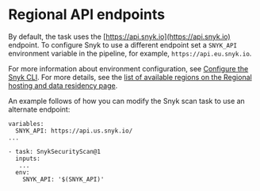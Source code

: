 # Regional API endpoints

By default, the task uses the [https://api.snyk.io](https://api.snyk.io) endpoint. To configure Snyk to use a different endpoint set a `SNYK_API` environment variable in the pipeline, for example, `https://api.eu.snyk.io`.

For more information about environment configuration, see [Configure the Snyk CLI](../../snyk-cli/configure-the-snyk-cli/). For more details, see the [list of available regions on the Regional hosting and data residency page](../../../working-with-snyk/regional-hosting-and-data-residency.md#available-snyk-regions).

An example follows of  how you can modify the Snyk scan task to use an alternate endpoint:

```
variables:
  SNYK_API: https://api.us.snyk.io/
...

- task: SnykSecurityScan@1
  inputs:
   ...
  env:
    SNYK_API: '$(SNYK_API)'
```

